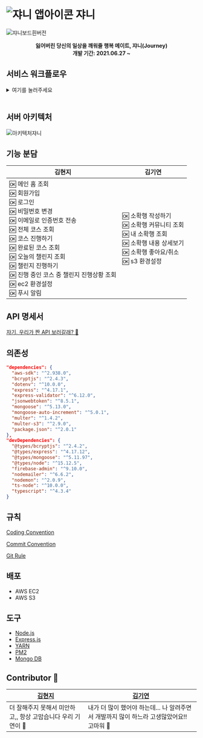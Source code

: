# ![쟈니 앱아이콘](https://user-images.githubusercontent.com/49138331/125876222-8358a101-b852-4a58-a4aa-bbe3c9ce66c8.png) 쟈니

![쟈니보드흰버전](https://user-images.githubusercontent.com/49138331/125876211-024c6a84-22fd-4143-9e20-ca46efda386d.png)

<center style="bold">
	<b>잃어버린 당신의 일상을 깨워줄 행복 메이트, 쟈니(Journey)</b><br/>
  <b>개발 기간: 2021.06.27 ~</b>
</center>



## 서비스 워크플로우

<details>
<summary>여기를 눌러주세요</summary>
<div markdown="1">       

![image](https://user-images.githubusercontent.com/49138331/125944790-e569db0f-2c90-4bd9-b794-2013aed9f583.png)
![image](https://user-images.githubusercontent.com/49138331/125945498-9ed49a36-ad20-40e4-b0dd-63ed206e4b8b.png)
![image](https://user-images.githubusercontent.com/49138331/125945534-fec6a7d8-910f-4e20-a186-d1ce6ec7632d.png)
![image](https://user-images.githubusercontent.com/49138331/125945560-2004aa42-ca9b-4d5d-8809-7390c28aee49.png)
![image](https://user-images.githubusercontent.com/49138331/125945580-5211cd2f-feee-4cd5-956d-f795a73e10ed.png)
![image](https://user-images.githubusercontent.com/49138331/125945599-c1fdfd14-5bd8-4e7f-be5e-096bf12d6b6b.png)
![image](https://user-images.githubusercontent.com/49138331/125945626-935f249e-c64d-4338-be83-831956a41e37.png)
![image](https://user-images.githubusercontent.com/49138331/125945652-6b45ffc0-72d2-4f06-8bf7-cf93fb797f48.png)
![image](https://user-images.githubusercontent.com/49138331/125945680-3a8522d8-8cd7-43ce-8950-4ffebb7f647d.png)
![image](https://user-images.githubusercontent.com/49138331/125945704-37d29193-0595-4926-830f-5df2d91b71e9.png)


</div>
</details>
<br/>

## 서버 아키텍처

![아키텍처쟈니](https://user-images.githubusercontent.com/49138331/125946680-985557a8-694f-4f49-aae2-400dcc30267c.png)


## 기능 분담

| 김현지                                                       | 김기연                                                       |
| ------------------------------------------------------------ | ------------------------------------------------------------ |
| 🆗 메인 홈 조회<br />🆗 회원가입<br />🆗 로그인<br />🆗 비밀번호 변경<br />🆗 이메일로 인증번호 전송<br />🆗 전체 코스 조회<br />🆗 코스 진행하기<br />🆗 완료된 코스 조회<br />🆗 오늘의 챌린지 조회<br />🆗 챌린지 진행하기<br />🆗 진행 중인 코스 중 챌린지 진행상황 조회<br />🆗 ec2 환경설정<br />🆗 푸시 알림 | 🆗 소확행 작성하기<br />🆗 소확행 커뮤니티 조회<br />🆗 내 소확행 조회<br />🆗 소확행 내용 상세보기<br />🆗 소확행 좋아요/취소<br />🆗 s3 환경설정 |



## API 명세서

[쟈기, 우리가 짠 API 보러갈래? 💋](http://3.36.55.247:5000/apidoc)



## 의존성

```json
"dependencies": {
  "aws-sdk": "^2.938.0",
  "bcryptjs": "^2.4.3",
  "dotenv": "^10.0.0",
  "express": "^4.17.1",
  "express-validator": "^6.12.0",
  "jsonwebtoken": "^8.5.1",
  "mongoose": "^5.13.0",
  "mongoose-auto-increment": "^5.0.1",
  "multer": "^1.4.2",
  "multer-s3": "^2.9.0",
  "package.json": "^2.0.1"
},
"devDependencies": {
  "@types/bcryptjs": "^2.4.2",
  "@types/express": "^4.17.12",
  "@types/mongoose": "^5.11.97",
  "@types/node": "^15.12.5",
  "firebase-admin": "^9.10.0",
  "nodemailer": "^6.6.2",
  "nodemon": "^2.0.9",
  "ts-node": "^10.0.0",
  "typescript": "^4.3.4"
}
```



## 규칙

[Coding Convention](https://github.com/team-journey/journey-server/blob/develop/rules/Coding%20Convention.md)

[Commit Convention](https://github.com/team-journey/journey-server/blob/develop/rules/Commit%20Convention.md)

[Git Rule](https://github.com/team-journey/journey-server/blob/develop/rules/Git%20Rule.md)



## 배포

- AWS EC2
- AWS S3



## 도구

- [Node.js](https://github.com/nodejs/node)
- [Express.js](http://expressjs.com/)
- [YARN](https://yarnpkg.com/)
- [PM2](https://pm2.keymetrics.io/)
- [Mongo DB](https://www.mongodb.com/)



## Contributor 🖤

| [김현지](https://github.com/khyunjiee)                      | [김기연](https://github.com/gamza55) |
| ------------------------------------ | ------------------------------------ |
| 더 잘해주지 못해서 미안하고,, 항상 고맙습니다 우리 기연이 🖤 | 내가 더 많이 했어야 하는데... 나 알려주면서 개발까지 많이 하느라 고생많았어요!! 고마워 🖤                       |



